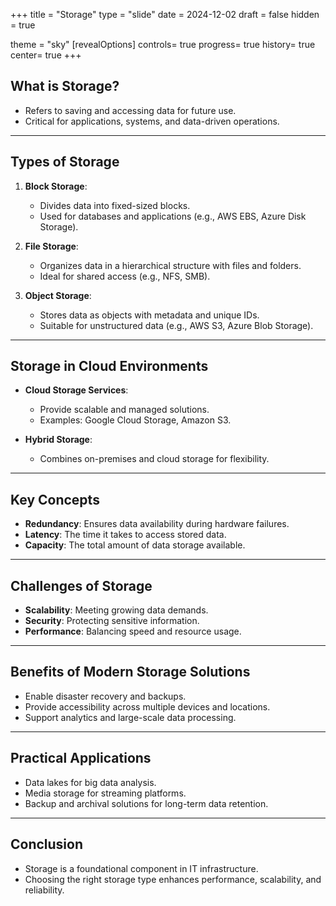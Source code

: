 
+++
title = "Storage"
type = "slide"
date = 2024-12-02
draft = false
hidden = true

theme = "sky"
[revealOptions]
controls= true
progress= true
history= true
center= true
+++

## What is Storage?
- Refers to saving and accessing data for future use.
- Critical for applications, systems, and data-driven operations.

---

## Types of Storage
1. **Block Storage**:
   - Divides data into fixed-sized blocks.
   - Used for databases and applications (e.g., AWS EBS, Azure Disk Storage).

2. **File Storage**:
   - Organizes data in a hierarchical structure with files and folders.
   - Ideal for shared access (e.g., NFS, SMB).

3. **Object Storage**:
   - Stores data as objects with metadata and unique IDs.
   - Suitable for unstructured data (e.g., AWS S3, Azure Blob Storage).

---

## Storage in Cloud Environments
- **Cloud Storage Services**:
   - Provide scalable and managed solutions.
   - Examples: Google Cloud Storage, Amazon S3.

- **Hybrid Storage**:
   - Combines on-premises and cloud storage for flexibility.

---

## Key Concepts
- **Redundancy**: Ensures data availability during hardware failures.
- **Latency**: The time it takes to access stored data.
- **Capacity**: The total amount of data storage available.

---

## Challenges of Storage
- **Scalability**: Meeting growing data demands.
- **Security**: Protecting sensitive information.
- **Performance**: Balancing speed and resource usage.

---

## Benefits of Modern Storage Solutions
- Enable disaster recovery and backups.
- Provide accessibility across multiple devices and locations.
- Support analytics and large-scale data processing.

---

## Practical Applications
- Data lakes for big data analysis.
- Media storage for streaming platforms.
- Backup and archival solutions for long-term data retention.

---

## Conclusion
- Storage is a foundational component in IT infrastructure.
- Choosing the right storage type enhances performance, scalability, and reliability.
